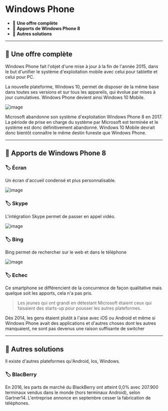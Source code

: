 # Windows Phone

*  🔖 **Une offre complète**
*  🔖 **Apports de Windows Phone 8**
*  🔖 **Autres solutions**

___

## 📑 Une offre complète

Windows Phone fait l'objet d'une mise à jour à la fin de l'année 2015, dans le but d'unifier le système d'exploitation mobile avec celui pour tablette et celui pour PC.

La nouvelle plateforme, Windows 10, permet de disposer de la même base dans toutes ses versions et sur tous les appareils, qui évolue par mises à jour cumulatives. Windows Phone devient ainsi Windows 10 Mobile.

![image](https://raw.githubusercontent.com/seeren-training/Solutions-Mobile/master/wiki/resources/windows-phone-8-1.png)

Microsoft abandonne son système d'exploitation Windows Phone 8 en 2017. La période de prise en charge du système par Microsoft est terminée et le système est donc définitivement abandonné. Windows 10 Mobile devrait donc bientôt connaître le même destin funeste que Windows Phone.

___

## 📑 Apports de Windows Phone 8

### 🏷️ **Écran**

Un écran d'accueil condensé et plus personnalisable.

![image](https://raw.githubusercontent.com/seeren-training/Solutions-Mobile/master/wiki/resources/wp-acran.png)


### 🏷️ **Skype**

L'intégration Skype permet de passer en appel vidéo.

![image](https://raw.githubusercontent.com/seeren-training/Solutions-Mobile/master/wiki/resources/wp-skype.png)


### 🏷️ **Bing**

Bing permet de rechercher sur le web et dans le téléphone

![image](https://raw.githubusercontent.com/seeren-training/Solutions-Mobile/master/wiki/resources/wp-bing.jpeg)

### 🏷️ **Echec**

Ce smartphone se différencient de la concurrence de façon qualitative mais quelque soit les apports, cela n'a pas pris.

> Les jeunes qui ont grandi en détestant Microsoft étaient ceux qui faisaient des starts-up pour pousser les autres plateformes.

Dès 2014, les gens étaient plutôt à l'aise avec iOS ou Android et même si Windows Phone avait des applications et d'autres choses dont les autres manquaient, ne sont pas devenus une raison suffisante de switcher

___

## 📑 Autres solutions

Il existe d'autres plateformes qu'Android, Ios, Windows.

### 🏷️ **BlacBerry**

En 2016, les parts de marché du BlackBerry ont atteint 0,0% avec 207.900 terminaux vendus dans le monde (hors terminaux Android), selon Gartner14. L'entreprise annonce en septembre cesser la fabrication de téléphones.